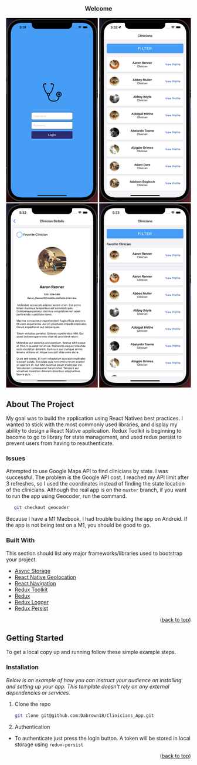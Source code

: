 <div id="top"></div>

<!-- PROJECT LOGO -->
<br />
<div align="center">

<h3 align="center">Welcome</h3>

<div style="justify-content: space-between;" align="center">
    <img width="250" height="502" src="images/image_1.png">
    <img width="250" height="502" src="images/image_2.png">
    <img width="250" height="502" src="images/image_3.png">
<img width="250" height="502" src="images/image_4.png">
</div>
</div>

<!-- ABOUT THE PROJECT -->
## About The Project
My goal was to build the application using React Natives best practices. I wanted to stick with the most
commonly used libraries, and display my ability to design a React Native application. Redux Toolkit
is beginning to become to go to library for state management, and used redux persist to prevent users from having to
reauthenticate.

### Issues
Attempted to use Google Maps API to find clinicians by state. I was successful.
The problem is the Google API cost. I reached my API limit after 3 refreshes, so I used the coordinates instead of finding the
state location of the clinicians. Although the real app is on the `master` branch, if you want to run the app using Geocoder, run the command. 

```sh
   git checkout geocoder
   ```

Because I have a M1 Macbook, I had trouble building the app on Android. If the app is not
being test on a M1, you should be good to go. 

### Built With

This section should list any major frameworks/libraries used to bootstrap your project.

* [Async Storage](https://github.com/react-native-async-storage/async-storage)
* [React Native Geolocation](https://github.com/react-native-geolocation/react-native-geolocation)
* [React Navigation](https://reactnavigation.org/)
* [Redux Toolkit](https://redux-toolkit.js.org/)
* [Redux](https://redux.js.org/)
* [Redux Logger](https://www.npmjs.com/package/redux-logger)
* [Redux Persist](https://www.npmjs.com/package/redux-persist)


<p align="right">(<a href="#top">back to top</a>)</p>


<!-- GETTING STARTED -->
## Getting Started

To get a local copy up and running follow these simple example steps.

### Installation

_Below is an example of how you can instruct your audience on installing and setting up your app. This template doesn't rely on any external dependencies or services._

1. Clone the repo
   ```sh
   git clone git@github.com:Dabrown18/Clinicians_App.git
   ```

2. Authentication
* To authenticate just press the login button. A token will be stored in local storage using `redux-persist`

<p align="right">(<a href="#top">back to top</a>)</p>
